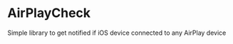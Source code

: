AirPlayCheck
============

Simple library to get notified if iOS device connected to any AirPlay device